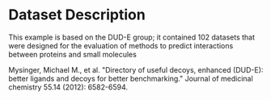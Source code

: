 # Dataset Description

This example is based on the DUD-E group; it contained 102
datasets that were designed for the evaluation of methods to
predict interactions between proteins and small molecules


Mysinger, Michael M., et al. "Directory of useful decoys, enhanced (DUD-E): better ligands and decoys for better benchmarking." Journal of medicinal chemistry 55.14 (2012): 6582-6594.

